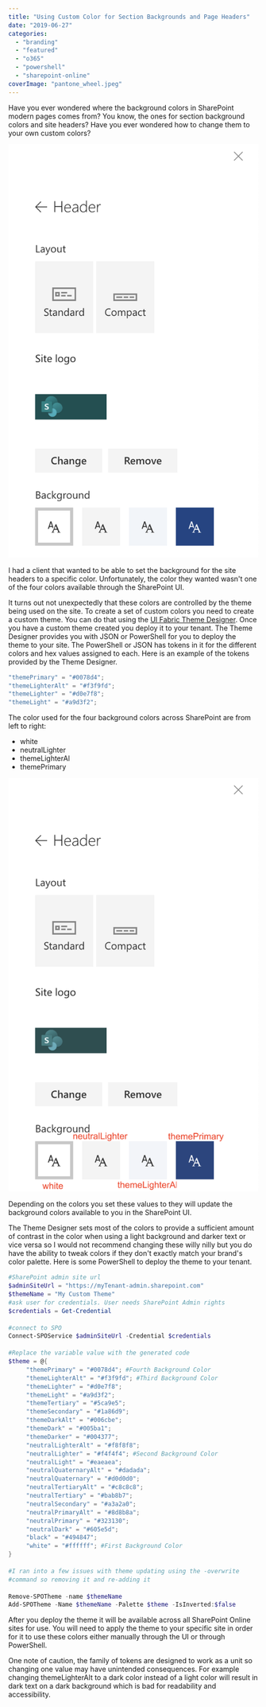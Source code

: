 ```yaml
---
title: "Using Custom Color for Section Backgrounds and Page Headers"
date: "2019-06-27"
categories: 
  - "branding"
  - "featured"
  - "o365"
  - "powershell"
  - "sharepoint-online"
coverImage: "pantone_wheel.jpeg"
---
```


Have you ever wondered where the background colors in SharePoint modern pages comes from? You know, the ones for section background colors and site headers? Have you ever wondered how to change them to your own custom colors?

![](images/screen-shot-2019-06-14-at-9.42.48-pm.png)

I had a client that wanted to be able to set the background for the site headers to a specific color. Unfortunately, the color they wanted wasn't one of the four colors available through the SharePoint UI.

It turns out not unexpectedly that these colors are controlled by the theme being used on the site. To create a set of custom colors you need to create a custom theme. You can do that using the [UI Fabric Theme Designer](https://fabricweb.z5.web.core.windows.net/pr-deploy-site/refs/pull/9318/merge/theming-designer/index.html). Once you have a custom theme created you deploy it to your tenant. The Theme Designer provides you with JSON or PowerShell for you to deploy the theme to your site. The PowerShell or JSON has tokens in it for the different colors and hex values assigned to each. Here is an example of the tokens provided by the Theme Designer.

```powershell
"themePrimary" = "#0078d4";
"themeLighterAlt" = "#f3f9fd";
"themeLighter" = "#d0e7f8";
"themeLight" = "#a9d3f2";
```

The color used for the four background colors across SharePoint are from left to right:

- white
- neutralLighter
- themeLighterAl
- themePrimary

![](images/themecolors.png)

Depending on the colors you set these values to they will update the background colors available to you in the SharePoint UI.

The Theme Designer sets most of the colors to provide a sufficient amount of contrast in the color when using a light background and darker text or vice versa so I would not recommend changing these willy nilly but you do have the ability to tweak colors if they don't exactly match your brand's color palette. Here is some PowerShell to deploy the theme to your tenant.

```powershell
#SharePoint admin site url
$adminSiteUrl = "https://myTenant-admin.sharepoint.com"
$themeName = "My Custom Theme"
#ask user for credentials. User needs SharePoint Admin rights
$credentials = Get-Credential

#connect to SPO
Connect-SPOService $adminSiteUrl -Credential $credentials

#Replace the variable value with the generated code
$theme = @{
     "themePrimary" = "#0078d4"; #Fourth Background Color
     "themeLighterAlt" = "#f3f9fd"; #Third Background Color
     "themeLighter" = "#d0e7f8";
     "themeLight" = "#a9d3f2";
     "themeTertiary" = "#5ca9e5";
     "themeSecondary" = "#1a86d9";
     "themeDarkAlt" = "#006cbe";
     "themeDark" = "#005ba1";
     "themeDarker" = "#004377";
     "neutralLighterAlt" = "#f8f8f8";
     "neutralLighter" = "#f4f4f4"; #Second Background Color
     "neutralLight" = "#eaeaea";
     "neutralQuaternaryAlt" = "#dadada";
     "neutralQuaternary" = "#d0d0d0";
     "neutralTertiaryAlt" = "#c8c8c8";
     "neutralTertiary" = "#bab8b7";
     "neutralSecondary" = "#a3a2a0";
     "neutralPrimaryAlt" = "#8d8b8a";
     "neutralPrimary" = "#323130";
     "neutralDark" = "#605e5d";
     "black" = "#494847";
     "white" = "#ffffff"; #First Background Color
}

#I ran into a few issues with theme updating using the -overwrite
#command so removing it and re-adding it

Remove-SPOTheme -name $themeName
Add-SPOTheme -Name $themeName -Palette $theme -IsInverted:$false 


```

After you deploy the theme it will be available across all SharePoint Online sites for use. You will need to apply the theme to your specific site in order for it to use these colors either manually through the UI or through PowerShell.

One note of caution, the family of tokens are designed to work as a unit so changing one value may have unintended consequences. For example changing themeLighterAlt to a dark color instead of a light color will result in dark text on a dark background which is bad for readability and accessibility.

